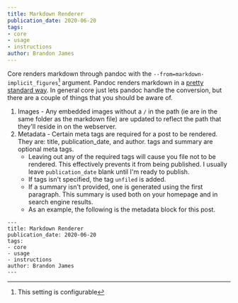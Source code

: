 ```yaml
---
title: Markdown Renderer
publication_date: 2020-06-20
tags:
- core
- usage
- instructions
author: Brandon James
---
```


Core renders markdown through pandoc with the `--from=markdown-implicit_figures`[^1] argument. Pandoc renders markdown in a [pretty standard way](https://pandoc.org/MANUAL.html#pandocs-markdown). In general core just lets pandoc handle the conversion, but there are a couple of things that you should be aware of. 

1. Images - Any embedded images without a `/` in the path (ie are in the same folder as the markdown file) are updated to reflect the path that they'll reside in on the webserver.
2. Metadata - Certain meta tags are required for a post to be rendered. They are: title, publication_date, and author. tags and summary are optional meta tags. 
    - Leaving out any of the required tags will cause you file not to be rendered. This effectively prevents it from being published. I usually leave `publication_date` blank until I'm ready to publish. 
    - If tags isn't specified, the tag `unfiled` is added.
    - If a summary isn't provided, one is generated using the first paragraph. This summary is used both on your homepage and in search engine results. 
    - As an example, the following is the metadata block for this post. 

```
---
title: Markdown Renderer
publication_date: 2020-06-20
tags:
- core
- usage
- instructions
author: Brandon James
---
```

[^1]: This setting is configurable